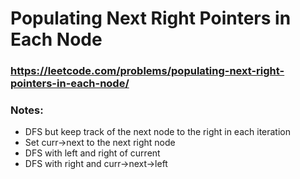 # Populating Next Right Pointers in Each Node

### https://leetcode.com/problems/populating-next-right-pointers-in-each-node/

### Notes:

* DFS but keep track of the next node to the right in each iteration
* Set curr->next to the next right node
* DFS with left and right of current
* DFS with right and curr->next->left